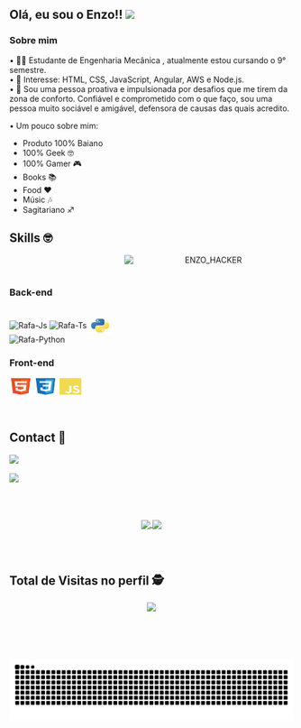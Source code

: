 


## Olá, eu sou o Enzo!! <img src="https://raw.githubusercontent.com/iampavangandhi/iampavangandhi/master/gifs/Hi.gif" width="30px"></h2>

### Sobre mim

•	👨‍🎓 Estudante de Engenharia Mecânica , atualmente estou cursando o 9° semestre.<br>
•	🎯 Interesse: HTML, CSS, JavaScript, Angular, AWS e Node.js.<br>
•	🦊 Sou uma pessoa proativa e impulsionada por desafios que me tirem da zona de conforto. Confiável e comprometido com o que faço, sou uma pessoa muito sociável e amigável, defensora de causas das quais acredito.<br>

• Um pouco sobre mim:
- Produto 100% Baiano
- 100% Geek 🤓
- 100% Gamer 🎮
- Books 📚
- Food ♥️
- Músic 🎶
- Sagitariano ♐




## Skills :nerd_face:
<p align="center">
      <img align="right" alt="ENZO_HACKER" height="300" width="300" src="https://media.discordapp.net/attachments/884254032917573652/884254147598241812/ENZO_HACKER.gif"> 

<div style="display: inline_block">

 <br> <br>
 <h3> Back-end </h3>

 <div>
<div style="display: inline_block"><br>
  <img align="center" alt="Rafa-Js" height="30" width="40" src="https://img.shields.io/badge/Node.js-43853D?style=for-the-badge&logo=node.js&logoColor=white">
  <img align="center" alt="Rafa-Ts" height="30" width="40" src="https://img.shields.io/badge/PHP-777BB4?style=for-the-badge&logo=php&logoColor=white">
  <img align="center" alt="Rafa-Python" height="30" width="40" src="https://raw.githubusercontent.com/devicons/devicon/master/icons/python/python-original.svg">
   <img align="center" alt="Rafa-Python" height="30" width="40" src="https://img.shields.io/badge/Java-ED8B00?style=for-the-badge&logo=java&logoColor=white">
  
</div>

 <h3> Front-end </h3>
 
 <div>
 <img align="center" alt="HTML" height="30" width="40" src="https://raw.githubusercontent.com/devicons/devicon/master/icons/html5/html5-original.svg">
 <img align="center" alt="CSS" height="30" width="40" src="https://raw.githubusercontent.com/devicons/devicon/master/icons/css3/css3-original.svg">  
 <img align="center" alt="Js" height="30" width="40" src="https://raw.githubusercontent.com/devicons/devicon/master/icons/javascript/javascript-plain.svg">  


 </div>
    <br> <br>

## Contact :iphone:

<div> 
 

  <a href = "mailto:enzo.eng_97@hotmail.com"><img src="https://img.shields.io/badge/Microsoft_Outlook-0078D4?style=for-the-badge&logo=microsoft-outlook&logoColor=white"></a>
      
      
  <a href="https://www.linkedin.com/in/enzo-santos-b20766164" target="_blank"><img src="https://img.shields.io/badge/-LinkedIn-%230077B5?style=for-the-badge&logo=linkedin&logoColor=white" target="_blank"></a> 
    
   </div>
   
   <br> <br>

<p align="center">
  <a href="https://github.com/anuraghazra/github-readme-stats">
    <img
      align="center"
      src="https://github-readme-stats.vercel.app/api/top-langs/?username=EnzoDev97&layout=compact"
    />
  </a>
  <a href="https://github.com/anuraghazra/github-readme-stats">
    <img
      align="center"
      height="165"
      src="https://github-readme-stats.vercel.app/api?username=EnzoDev97&count_private=true&theme=onedark&include_all_commits=true&count_private=true"
    />
  </a>
</p>
    <br> <br> 
<p align="center"> 

 ## Total de Visitas no perfil :detective: <br>
 <p align="center"> 
   <img alingn="center" src="https://profile-counter.glitch.me/EnzoDev97/count.svg" />
 </p>
       
  <br> <br> <br> <br>
 ![Snake animation](https://github.com/EnzoDev97/EnzoDev97/blob/output/github-contribution-grid-snake.svg)
 
</p>


